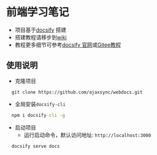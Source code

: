 # 前端学习笔记
* 项目基于[docsify](https://docsify.js.org) 搭建
* 搭建教程请移步到[wiki](https://github.com/ajaxsync/webdocs/wiki/)
* 教程更多细节可参考[docsify 官网](https://docsify.js.org/#/zh-cn/)或[Gitee教程](https://gitee.com/shafish/docsify-reference/tree/master)

## 使用说明
* 克隆项目
```
  git clone https://github.com/ajaxsync/webdocs.git
```
* 全局安装`docsify-cli`
```cmd
  npm i docsify-cli -g
```

* 启动项目
  - 运行启动命令，默认访问地址: `http://localhost:3000`
```
  docsify serve docs
```


